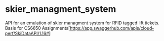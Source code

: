 # skier_managment_system


API for an emulation of skier managment system for RFID tagged lift tickets. Basis for CS6650 Assignments[https://app.swaggerhub.com/apis/cloud-perf/SkiDataAPI/1.16#]
